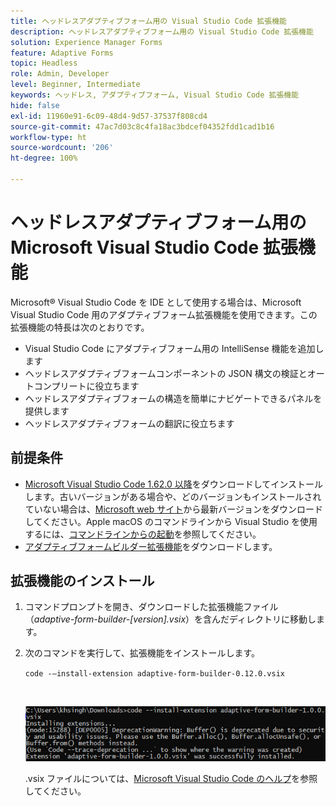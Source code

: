 ```yaml
---
title: ヘッドレスアダプティブフォーム用の Visual Studio Code 拡張機能
description: ヘッドレスアダプティブフォーム用の Visual Studio Code 拡張機能
solution: Experience Manager Forms
feature: Adaptive Forms
topic: Headless
role: Admin, Developer
level: Beginner, Intermediate
keywords: ヘッドレス, アダプティブフォーム, Visual Studio Code 拡張機能
hide: false
exl-id: 11960e91-6c09-48d4-9d57-37537f808cd4
source-git-commit: 47ac7d03c8c4fa18ac3bdcef04352fdd1cad1b16
workflow-type: ht
source-wordcount: '206'
ht-degree: 100%

---
```


# ヘッドレスアダプティブフォーム用の Microsoft Visual Studio Code 拡張機能

Microsoft® Visual Studio Code を IDE として使用する場合は、Microsoft Visual Studio Code 用のアダプティブフォーム拡張機能を使用できます。この拡張機能の特長は次のとおりです。

* Visual Studio Code にアダプティブフォーム用の IntelliSense 機能を追加します
* ヘッドレスアダプティブフォームコンポーネントの JSON 構文の検証とオートコンプリートに役立ちます
* ヘッドレスアダプティブフォームの構造を簡単にナビゲートできるパネルを提供します
* ヘッドレスアダプティブフォームの翻訳に役立ちます

<!-- 

The extension o easily navigate the structure 

Adobe provides an extension for Microsoft&reg; Visual Studio Code to make it easier for you to navigate structure and develop Headless adaptive forms in Visual Studio Code. The extension adds Adaptive Forms related IntelliSense capabilities and helps auto-complete Headless adaptive forms JSON syntax. It also adds a panel, titled Forms Tree, to help navigate structure of Headless adaptive form. 

-->

## 前提条件

* [Microsoft Visual Studio Code 1.62.0 以降](https://code.visualstudio.com/docs/supporting/FAQ#_how-do-i-find-the-version)をダウンロードしてインストールします。古いバージョンがある場合や、どのバージョンもインストールされていない場合は、[Microsoft web サイト](https://code.visualstudio.com/docs/setup/setup-overview)から最新バージョンをダウンロードしてください。Apple macOS のコマンドラインから Visual Studio を使用するには、[コマンドラインからの起動](https://code.visualstudio.com/docs/setup/mac#_launching-from-the-command-line)を参照してください。
* [アダプティブフォームビルダー拡張機能](/help/assets/adaptive-form-builder-0.12.0.vsix)をダウンロードします。

## 拡張機能のインストール

1. コマンドプロンプトを開き、ダウンロードした拡張機能ファイル（*adaptive-form-builder-[version].vsix*）を含んだディレクトリに移動します。

1. 次のコマンドを実行して、拡張機能をインストールします。

   `code -–install-extension adaptive-form-builder-0.12.0.vsix`

   <br>

   ![拡張機能のインストール](/help/assets/install-extension.png)


   .vsix ファイルについては、[Microsoft Visual Studio Code のヘルプ](https://code.visualstudio.com/docs/editor/extension-marketplace#_install-from-a-vsix)を参照してください。
